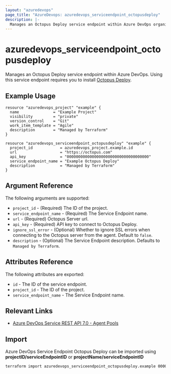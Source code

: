 ```yaml
---
layout: "azuredevops"
page_title: "AzureDevops: azuredevops_serviceendpoint_octopusdeploy"
description: |-
  Manages an Octopus Deploy service endpoint within Azure DevOps organization.
---
```


# azuredevops_serviceendpoint_octopusdeploy

Manages an Octopus Deploy service endpoint within Azure DevOps. Using this service endpoint requires you to install [Octopus Deploy](https://marketplace.visualstudio.com/items?itemName=octopusdeploy.octopus-deploy-build-release-tasks).

## Example Usage

```hcl
resource "azuredevops_project" "example" {
  name               = "Example Project"
  visibility         = "private"
  version_control    = "Git"
  work_item_template = "Agile"
  description        = "Managed by Terraform"
}

resource "azuredevops_serviceendpoint_octopusdeploy" "example" {
  project_id            = azuredevops_project.example.id
  url                   = "https://octopus.com"
  api_key               = "000000000000000000000000000000000000"
  service_endpoint_name = "Example Octopus Deploy"
  description           = "Managed by Terraform"
}
```

## Argument Reference

The following arguments are supported:

- `project_id` - (Required) The ID of the project.
- `service_endpoint_name` - (Required) The Service Endpoint name.
- `url` - (Required) Octopus Server url.
- `api_key` - (Required) API key to connect to Octopus Deploy.
- `ignore_ssl_error` - (Optional) Whether to ignore SSL errors when connecting to the Octopus server from the agent. Default to `false`.
- `description` - (Optional) The Service Endpoint description. Defaults to `Managed by Terraform`.

## Attributes Reference

The following attributes are exported:

- `id` - The ID of the service endpoint.
- `project_id` - The ID of the project.
- `service_endpoint_name` - The Service Endpoint name.

## Relevant Links

- [Azure DevOps Service REST API 7.0 - Agent Pools](https://docs.microsoft.com/en-us/rest/api/azure/devops/serviceendpoint/endpoints?view=azure-devops-rest-7.0)

## Import

Azure DevOps Service Endpoint Octopus Deploy can be imported using **projectID/serviceEndpointID** or **projectName/serviceEndpointID**

```sh
terraform import azuredevops_serviceendpoint_octopusdeploy.example 00000000-0000-0000-0000-000000000000/00000000-0000-0000-0000-000000000000
```
